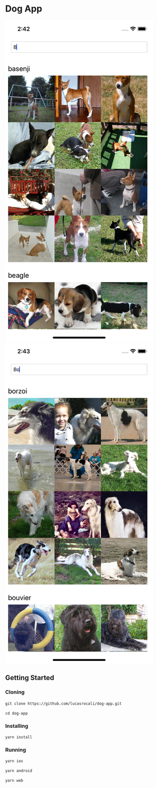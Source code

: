 # Dog App

<img src="img1.png"/>
<img src="img2.png"/>


## Getting Started

### Cloning

`git clone https://github.com/lucasrocali/dog-app.git`

`cd dog-app`

### Installing

`yarn install`

### Running 

`yarn ios`

`yarn android`

`yarn web`